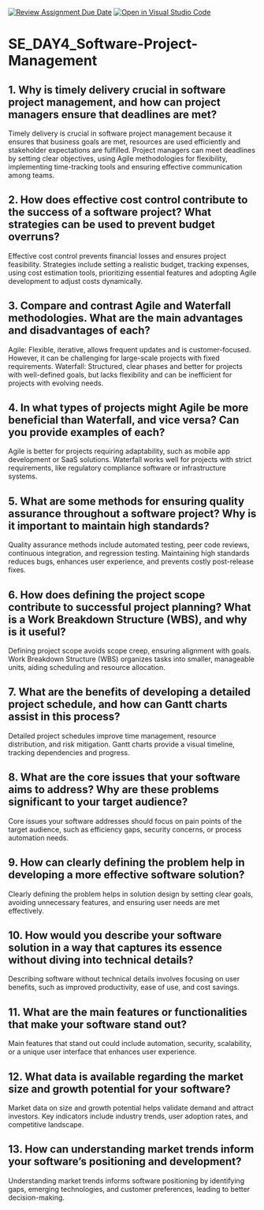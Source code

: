 [![Review Assignment Due Date](https://classroom.github.com/assets/deadline-readme-button-22041afd0340ce965d47ae6ef1cefeee28c7c493a6346c4f15d667ab976d596c.svg)](https://classroom.github.com/a/9pw6JKcu)
[![Open in Visual Studio Code](https://classroom.github.com/assets/open-in-vscode-2e0aaae1b6195c2367325f4f02e2d04e9abb55f0b24a779b69b11b9e10269abc.svg)](https://classroom.github.com/online_ide?assignment_repo_id=18463337&assignment_repo_type=AssignmentRepo)
# SE_DAY4_Software-Project-Management
## 1. Why is timely delivery crucial in software project management, and how can project managers ensure that deadlines are met?
Timely delivery is crucial in software project management because it ensures that business goals are met, resources are used efficiently and stakeholder expectations are fulfilled. Project managers can meet deadlines by setting clear objectives, using Agile methodologies for flexibility, implementing time-tracking tools and ensuring effective communication among teams.

## 2. How does effective cost control contribute to the success of a software project? What strategies can be used to prevent budget overruns?
Effective cost control prevents financial losses and ensures project feasibility. Strategies include setting a realistic budget, tracking expenses, using cost estimation tools, prioritizing essential features and adopting Agile development to adjust costs dynamically.

## 3. Compare and contrast Agile and Waterfall methodologies. What are the main advantages and disadvantages of each?
Agile: Flexible, iterative, allows frequent updates and is customer-focused. However, it can be challenging for large-scale projects with fixed requirements.
Waterfall: Structured, clear phases and better for projects with well-defined goals, but lacks flexibility and can be inefficient for projects with evolving needs.

## 4. In what types of projects might Agile be more beneficial than Waterfall, and vice versa? Can you provide examples of each?
Agile is better for projects requiring adaptability, such as mobile app development or SaaS solutions. Waterfall works well for projects with strict requirements, like regulatory compliance software or infrastructure systems.

## 5. What are some methods for ensuring quality assurance throughout a software project? Why is it important to maintain high standards?
Quality assurance methods include automated testing, peer code reviews, continuous integration, and regression testing. Maintaining high standards reduces bugs, enhances user experience, and prevents costly post-release fixes.

## 6. How does defining the project scope contribute to successful project planning? What is a Work Breakdown Structure (WBS), and why is it useful?
Defining project scope avoids scope creep, ensuring alignment with goals. Work Breakdown Structure (WBS) organizes tasks into smaller, manageable units, aiding scheduling and resource allocation.

## 7. What are the benefits of developing a detailed project schedule, and how can Gantt charts assist in this process?
Detailed project schedules improve time management, resource distribution, and risk mitigation. Gantt charts provide a visual timeline, tracking dependencies and progress.

## 8. What are the core issues that your software aims to address? Why are these problems significant to your target audience?
Core issues your software addresses should focus on pain points of the target audience, such as efficiency gaps, security concerns, or process automation needs.

## 9. How can clearly defining the problem help in developing a more effective software solution?
Clearly defining the problem helps in solution design by setting clear goals, avoiding unnecessary features, and ensuring user needs are met effectively.

## 10. How would you describe your software solution in a way that captures its essence without diving into technical details?
Describing software without technical details involves focusing on user benefits, such as improved productivity, ease of use, and cost savings.

## 11. What are the main features or functionalities that make your software stand out?
Main features that stand out could include automation, security, scalability, or a unique user interface that enhances user experience.

## 12. What data is available regarding the market size and growth potential for your software?
Market data on size and growth potential helps validate demand and attract investors. Key indicators include industry trends, user adoption rates, and competitive landscape.

## 13. How can understanding market trends inform your software’s positioning and development?
Understanding market trends informs software positioning by identifying gaps, emerging technologies, and customer preferences, leading to better decision-making.
